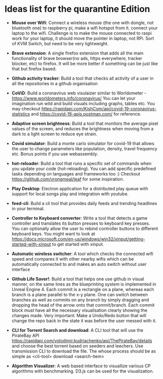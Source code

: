 # Ideas list for the quarantine Edition

* __Mouse over Wifi__: Connect a wireless mouse (the one with dongle, not bluetooth one) to raspberry pi, make a wifi hotspot from it. connect your laptop to the wifi. Challenge is to make the mouse connected to raspi work for your laptop, it should move the pointer in laptop, not RPi. Sort of KVM Switch, but need to be very lightweight.

* __Brave extension__: A single firefox extension that adds all the main functionality of brave browser(no ads, https everywhere, tracker blocker, etc) to firefox. It will be more better if something can be just like that but firefox based.

* __Github activity tracker__: Build a tool that checks all activity of a user in all the repositories in a github organisation

* __CoViD__: Build a coronavirus web visulaizer similar to Worldometer - https://www.worldometers.info/coronavirus/ You can let your imagination run wild and build visuals including graphs, tables etc. You may checkout https://rapidapi.com/KishCom/api/covid-19-coronavirus-statistics and https://covid-19-apis.postman.com/ for reference.

* __Adaptive screen brightness__: Build a tool that monitors the average pixel values of the screen, and reduces the brightness when moving from a dark to a light screen to reduce eye strain. 

* __Covid simulator__: Build a monte carlo simulator for covid-19 that allows the user to change parameters like population, density, travel frequency etc. Bonus points if you use webassembly. 

* __hot-reloader__: Build a tool that runs a specific set of commands when you update your code (hot-reloading). You can add specific predefined tasks depending on languages and frameworks too :) Checkout https://github.com/vrongmeal/leaf for some inspiration.

* __Play Desktop__: Electron application for a distributed play queue with support for local songs play and integration with youtube.

* __feed-cli__: Build a cli tool that provides daily feeds and trending headlines in your terminal.

* __Controller to Keyboard converter__: Write a tool that detects a game controller and translates its button presses to keyboard key presses. You can optionally allow the user to rebind controller buttons to different keyboard keys. You might want to look at https://docs.microsoft.com/en-us/windows/win32/xinput/getting-started-with-xinput to get started with xinput.

* __Automatic wireless switcher__: A tool which checks the connected wifi speed and compares it with other nearby wifis which can be automatically connected to and makes an auto switch without user interface

* __Github Life Saver!__: Build a tool that helps one use github in visual manner, on the same lines as the blueprinting system is implemented in Unreal Engine 4. Each commit is a rectangle on a plane, whereas each branch is a plane parallel to the x-y plane. One can switch between branches as well as commits on any branch by simply dragging and dropping the head of the arrow onto that commit/branch.  Each commit block must have all the necessary visualisation clearly showing the changes made. Very important: Make a Undo/Redo button that will change the repo back in the state it was before the user messed with it. 

* __CLI for Torrent Search and download__: A CLI tool that will use the PirateBay API https://rapidapi.com/volodimir.kudriachenko/api/ThePirateBay/details and choose the best torrent based on seeders and leechers. Use transmission CLI to download the file. The whose process should be as simple as &lt;cli-tool&gt; download &lt;search-item&gt;

* __Algorithm Visualizer__: A web based interface to visuallize various CP algorithms with benchmarking. D3.js can be used for the visualization.